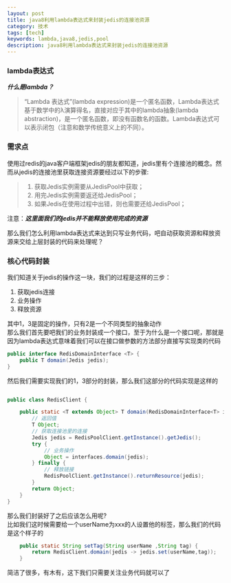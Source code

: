 ```yaml
---
layout: post
title: java8利用lambda表达式来封装jedis的连接池资源
category: 技术
tags: [tech]
keywords: lambda,java8,jedis,pool
description: java8利用lambda表达式来封装jedis的连接池资源
---
```



### lambda表达式  

***什么是lambda？***   
> “Lambda 表达式”(lambda expression)是一个匿名函数，Lambda表达式基于数学中的λ演算得名，直接对应于其中的lambda抽象(lambda abstraction)，是一个匿名函数，即没有函数名的函数。Lambda表达式可以表示闭包（注意和数学传统意义上的不同）。  

### 需求点  

使用过redis的java客户端框架jedis的朋友都知道，jedis里有个连接池的概念。然而从jedis的连接池里获取连接资源要经过以下的步骤:   

> 1. 获取Jedis实例需要从JedisPool中获取；  
> 2. 用完Jedis实例需要返还给JedisPool；  
> 3. 如果Jedis在使用过程中出错，则也需要还给JedisPool；  

注意：***这里面我们的jedis并不能释放使用完成的资源***   

那么我们怎么利用lambda表达式来达到只写业务代码，吧自动获取资源和释放资源来交给上层封装的代码来处理呢？  

### 核心代码封装  

我们知道关于jedis的操作这一块，我们的过程是这样的三步：  

1. 获取jedis连接  
2. 业务操作  
3. 释放资源  

其中1，3是固定的操作，只有2是一个不同类型的抽象动作   
那么我们首先要吧我们的业务封装成一个接口，至于为什么是一个接口呢，那就是因为lambda表达式意味着我们可以在接口做参数的方法部分直接写实现类的代码   

```java
public interface RedisDomainInterface <T> {
    public T domain(Jedis jedis);
}
```  

然后我们需要实现我们的1，3部分的封装，那么我们这部分的代码实现是这样的  

```java

public class RedisClient {

    public static <T extends Object> T domain(RedisDomainInterface<T> interfaces) {
        // 返回值
        T Object;
        // 获取连接池里的连接
        Jedis jedis = RedisPoolClient.getInstance().getJedis();
        try {
            // 业务操作
            Object = interfaces.domain(jedis);
        } finally {
            // 释放链接
            RedisPoolClient.getInstance().returnResource(jedis);
        }
        return Object;
    }
}
```  

那么我们封装好了之后应该怎么用呢?  
比如我们这时候需要给一个userName为xxx的人设置他的标签，那么我们的代码是这个样子的   


```java
    public static String setTag(String userName ,String tag) {
        return RedisClient.domain(jedis -> jedis.set(userName,tag));
    }
```  

简洁了很多，有木有，这下我们只需要关注业务代码就可以了  
